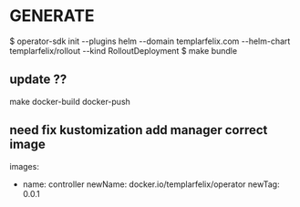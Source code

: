 # GENERATE
$ operator-sdk init --plugins helm --domain templarfelix.com --helm-chart templarfelix/rollout --kind RolloutDeployment
$ make bundle

## update ??
make docker-build docker-push

## need fix kustomization add manager correct image
images:
- name: controller
  newName: docker.io/templarfelix/operator
  newTag: 0.0.1